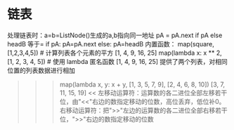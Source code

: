 链表
===
处理链表时：a=b=ListNode()生成的a,b指向同一地址
pA = pA.next if pA else headB
等于=
if pA:
pA=pA.next
else:
pA=headB
内置函数：
map(square, [1,2,3,4,5])   # 计算列表各个元素的平方
[1, 4, 9, 16, 25]
map(lambda x: x ** 2, [1, 2, 3, 4, 5])  # 使用 lambda 匿名函数
[1, 4, 9, 16, 25]
提供了两个列表，对相同位置的列表数据进行相加
>>> map(lambda x, y: x + y, [1, 3, 5, 7, 9], [2, 4, 6, 8, 10])
[3, 7, 11, 15, 19]
<<	左移动运算符：运算数的各二进位全部左移若干位，由"<<"右边的数指定移动的位数，高位丢弃，低位补0。
>>	右移动运算符：把">>"左边的运算数的各二进位全部右移若干位，">>"右边的数指定移动的位数
